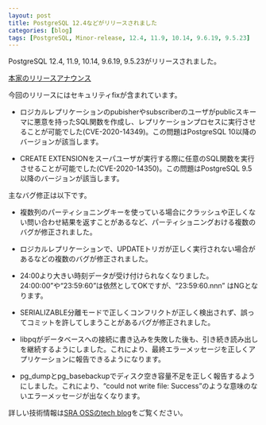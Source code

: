 ```yaml
---
layout: post
title: PostgreSQL 12.4などがリリースされました
categories: [blog]
tags: [PostgreSQL, Minor-release, 12.4, 11.9, 10.14, 9.6.19, 9.5.23]
---
```


PostgreSQL 12.4, 11.9, 10.14, 9.6.19, 9.5.23がリリースされました。

[本家のリリースアナウンス](https://www.postgresql.org/about/news/2060/)

今回のリリースにはセキュリティfixが含まれています。

- ロジカルレプリケーションのpubisherやsubscriberのユーザがpublicスキーマに悪意を持ったSQL関数を作成し、レプリケーションプロセスに実行させることが可能でした(CVE-2020-14349)。この問題はPostgreSQL 10以降のバージョンが該当します。

- CREATE EXTENSIONをスーパユーザが実行する際に任意のSQL関数を実行させることが可能でした(CVE-2020-14350)。この問題はPostgreSQL 9.5以降のバージョンが該当します。

主なバグ修正は以下です。

- 複数列のパーティショニングキーを使っている場合にクラッシュや正しくない問い合わせ結果を返すことがあるなど、パーティショニングおける複数のバグが修正されました。

- ロジカルレプリケーションで、UPDATEトリガが正しく実行されない場合があるなどの複数のバグが修正されました。

- 24:00より大きい時刻データが受け付けられなくなりました。24:00:00”や“23:59:60”は依然としてOKですが、“23:59:60.nnn” はNGとなります。

- SERIALIZABLE分離モードで正しくコンフリクトが正しく検出されず、誤ってコミットを許してしまうことがあるバグが修正されました。

- libpqがデータベースへの接続に書き込みを失敗した後も、引き続き読み出しを継続するようにしました。これにより、最終エラーメッセージを正しくアプリケーションに報告できるようになります。

- pg_dumpとpg_basebackupでディスク空き容量不足を正しく報告するようにしました。これにより、“could not write file: Success”のような意味のないエラーメッセージが出なくなります。

詳しい技術情報は[SRA OSSのtech blog](https://www.sraoss.co.jp/tech-blog/)をご覧ください。
